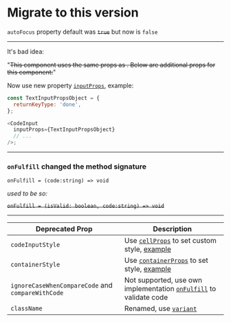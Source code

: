 # Migrate to this version

`autoFocus` property default was ~~`true`~~ but now is `false`

---

It's bad idea:

"~~This component uses the same props as . Below are additional props for this component:~~"

Now use new property [`inputProps`](https://github.com/retyui/react-native-confirmation-code-field/blob/master/docs/API.md#inputprops-textinputprops), example:

```js
const TextInputPropsObject = {
  returnKeyType: 'done',
};

<CodeInput
  inputProps={TextInputPropsObject}
  // ...
/>;
```

---

### `onFulfill` changed the method signature

`onFulfill = (code:string) => void`

_used to be so:_

~~`onFulfill = (isValid: boolean, code:string) => void`~~

---

| Deprecated Prop                                   | Description                                                                                                                                                                                                                                                                                                                                                                               |
| ------------------------------------------------- | ----------------------------------------------------------------------------------------------------------------------------------------------------------------------------------------------------------------------------------------------------------------------------------------------------------------------------------------------------------------------------------------- |
| `codeInputStyle`                                  | Use [`cellProps`](https://github.com/retyui/react-native-confirmation-code-field/blob/master/docs/API.md#cellprops-textprops--index-number-isfocused-boolean-hasvalue-boolean--textprops) to set custom style, [example](https://github.com/retyui/react-native-confirmation-code-field/blob/cf1dfab32f253312642d42eaffd586396c924435/examples/src/realDemo/DarkExample/index.js#L35-L45) |
| `containerStyle`                                  | Use [`containerProps`](https://github.com/retyui/react-native-confirmation-code-field/blob/master/docs/API.md##containerprops-viewprops) to set style, [example](https://github.com/retyui/react-native-confirmation-code-field/blob/e73836bfbf144bf614d15532b9ae7c250d3b4fda/examples/src/realDemo/DarkExample/index.js#L76)                                                                 |
| `ignoreCaseWhenCompareCode` and `compareWithCode` | Not supported, use own implementation [`onFulfill`](https://github.com/retyui/react-native-confirmation-code-field/blob/master/docs/API.md#onfulfill-code-string--void) to validate code                                                                                                                                                                                                  |
| `className`                                       | Renamed, use [`variant`](https://github.com/retyui/react-native-confirmation-code-field/blob/master/docs/API.md#variant-border-box--border-circle--border-b--clear)                                                                                                                                                                                               |
